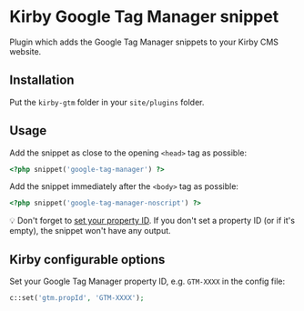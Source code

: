 # Kirby Google Tag Manager snippet

Plugin which adds the Google Tag Manager snippets to your Kirby CMS website.

## Installation

Put the `kirby-gtm` folder in your `site/plugins` folder.

## Usage

Add the snippet as close to the opening `<head>` tag as possible:

```php
<?php snippet('google-tag-manager') ?>
```

Add the snippet immediately after the `<body>` tag as possible:

```php
<?php snippet('google-tag-manager-noscript') ?>
```

💡 Don't forget to [set your property ID](#kirby-configurable-options).
If you don't set a property ID (or if it's empty), the snippet won't have any output.

## Kirby configurable options

Set your Google Tag Manager property ID, e.g. `GTM-XXXX` in the config file:

```php
c::set('gtm.propId', 'GTM-XXXX');
```
